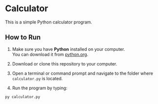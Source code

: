 # Calculator

This is a simple Python calculator program.

## How to Run

1. Make sure you have **Python** installed on your computer.  
   You can download it from [python.org](https://www.python.org/downloads/).

2. Download or clone this repository to your computer.

3. Open a terminal or command prompt and navigate to the folder where `calculator.py` is located.

4. Run the program by typing:

```bash
py calculator.py
